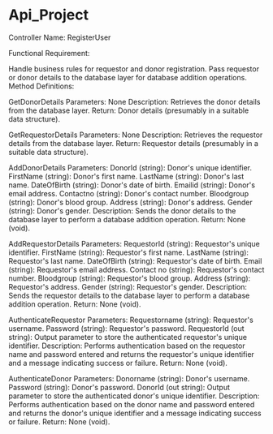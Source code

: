 # Api_Project

Controller Name: RegisterUser

Functional Requirement:

Handle business rules for requestor and donor registration.
Pass requestor or donor details to the database layer for database addition operations.
Method Definitions:

GetDonorDetails
Parameters: None
Description: Retrieves the donor details from the database layer.
Return: Donor details (presumably in a suitable data structure).

GetRequestorDetails
Parameters: None
Description: Retrieves the requestor details from the database layer.
Return: Requestor details (presumably in a suitable data structure).

AddDonorDetails
Parameters:
DonorId (string): Donor's unique identifier.
FirstName (string): Donor's first name.
LastName (string): Donor's last name.
DateOfBirth (string): Donor's date of birth.
Emailid (string): Donor's email address.
Contactno (string): Donor's contact number.
Bloodgroup (string): Donor's blood group.
Address (string): Donor's address.
Gender (string): Donor's gender.
Description: Sends the donor details to the database layer to perform a database addition operation.
Return: None (void).


AddRequestorDetails
Parameters:
RequestorId (string): Requestor's unique identifier.
FirstName (string): Requestor's first name.
LastName (string): Requestor's last name.
DateOfBirth (string): Requestor's date of birth.
Email (string): Requestor's email address.
Contact no (string): Requestor's contact number.
Bloodgroup (string): Requestor's blood group.
Address (string): Requestor's address.
Gender (string): Requestor's gender.
Description: Sends the requestor details to the database layer to perform a database addition operation.
Return: None (void).

AuthenticateRequestor
Parameters:
Requestorname (string): Requestor's username.
Password (string): Requestor's password.
RequestorId (out string): Output parameter to store the authenticated requestor's unique identifier.
Description: Performs authentication based on the requestor name and password entered and returns the requestor's unique identifier and a message indicating success or failure.
Return: None (void).

AuthenticateDonor
Parameters:
Donorname (string): Donor's username.
Password (string): Donor's password.
DonorId (out string): Output parameter to store the authenticated donor's unique identifier.
Description: Performs authentication based on the donor name and password entered and returns the donor's unique identifier and a message indicating success or failure.
Return: None (void).

